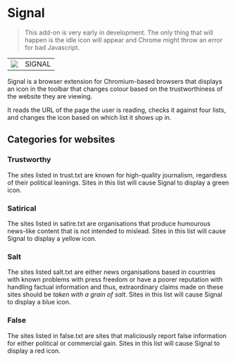 # Signal

> This add-on is very early in development. The only thing that will happen is the idle icon will appear and Chrome might throw an error for bad Javascript.

<table><tr><td><img src="https://raw.githubusercontent.com/joeymann/signal-chrome/master/images/idle128.png"</img> </td><td>SIGNAL</td></tr></table>

Signal is a browser extension for Chromium-based browsers that displays an icon in the toolbar that changes colour based on the trustworthiness of the website they are viewing.

It reads the URL of the page the user is reading, checks it against four lists, and changes the icon based on which list it shows up in.

## Categories for websites

### Trustworthy

The sites listed in trust.txt are known for high-quality journalism, regardless of their political leanings. Sites in this list will cause Signal to display a green icon.

### Satirical

The sites listed in satire.txt are organisations that produce humourous news-like content that is not intended to mislead. Sites in this list will cause Signal to display a yellow icon.

### Salt

The sites listed salt.txt are either news organisations based in countries with known problems with press freedom or have a poorer reputation with handling factual information and thus, extraordinary claims made on these sites should be *taken with a grain of salt*. Sites in this list will cause Signal to display a blue icon.

### False

The sites listed in false.txt are sites that maliciously report false information for either political or commercial gain. Sites in this list will cause Signal to display a red icon.